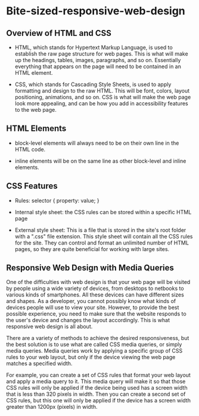 # Bite-sized-responsive-web-design

## Overview of HTML and CSS
- HTML, which stands for Hypertext Markup Language, is used to establish the raw page structure for web pages. This is what will make up the headings, tables, images, paragraphs, and so on. Essentially everything that appears on the page will need to be contained in an HTML element. 

- CSS, which stands for Cascading Style Sheets, is used to apply formatting and design to the raw HTML. This will be font, colors, layout positioning, animations, and so on. CSS is what will make the web page look more appealing, and can be how you add in accessibility features to the web page. 

## HTML Elements
- block-level elements will always need to be on their own line in the HTML code.

- inline elements will be on the same line as other block-level and inline elements.

## CSS Features
- Rules:
    selector { property: value; }

- Internal style sheet: the CSS rules can be stored within a specific HTML page

- External style sheet: This is a file that is stored in the site's root folder with a ".css" file extension.  This style sheet will contain all the CSS rules for the site. They can control and format an unlimited number of HTML pages, so they are quite beneficial for working with large sites. 

## Responsive Web Design with Media Queries
One of the difficulties with web design is that your web page will be visited by people using a wide variety of devices, from desktops to netbooks to various kinds of smartphones. All these devices can have different sizes and shapes. As a developer, you cannot possibly know what kinds of devices people will use to view your site. However, to provide the best possible experience, you need to make sure that the website responds to the user's device and changes the layout accordingly. This is what responsive web design is all about. 

There are a variety of methods to achieve the desired responsiveness, but the best solution is to use what are called CSS media queries, or simply media queries. Media queries work by applying a specific group of CSS rules to your web layout, but only if the device viewing the web page matches a specified width. 

For example, you can create a set of CSS rules that format your web layout and apply a media query to it. This media query will make it so that those CSS rules will only be applied if the device being used has a screen width that is less than 320 pixels in width. Then you can create a second set of CSS rules, but this one will only be applied if the device has a screen width greater than 1200px (pixels) in width. 